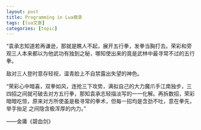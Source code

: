 ```yaml
---
layout: post
title: Programming in Lua摘录 
tags: [lua文章]
categories: [topic]
---
```

<p>“袁承志知道若再谦逊，那就是瞧人不起，展开五行拳，发拳当胸打去。荣彩和旁观三人本来都以为他武功有独到之秘，哪知使出来的竟是武林中最寻常不过的五行拳。</p>
<p>敌对三人登时意存轻视，温青脸上不自禁露出失望的神色。</p>
<p>“荣彩心中暗喜，双拳如风，连抢三下攻势，满拟自己的大力魔爪手江南独步，三四招之间就可破去对方五行拳，那知袁承志轻描淡写的一一化解。再拆数招，荣彩暗暗吃惊，原来对方所使虽是极寻常的拳术，但每一招均是含劲不吐，意在拳先，举手抬足 之间隐含极浑厚的内力。”</p>
<p>——金庸《碧血剑》</p>